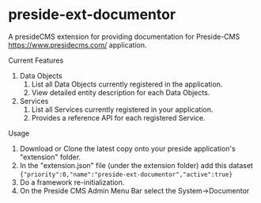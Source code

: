 # preside-ext-documentor

A presideCMS extension for providing documentation for Preside-CMS https://www.presidecms.com/ application.

Current Features
<ol>
<li>Data Objects
	<ol>
		<li>List all Data Objects currently registered in the application.</li>
		<li> View detailed entity description for each Data Objects.</li>
	</ol>
</li>
<li>Services
	<ol>
		<li>List all Services currently registered in your application.</li>
		<li>Provides a reference API for each registered Service.</li>
	</ol>
</li>
</ol>

Usage
<ol>
	<li>Download or Clone the latest copy onto your preside application's "extension" folder.</li>
	<li>In the "extension.json" file (under the extension folder) add this dataset 		<code>{"priority":0,"name":"preside-ext-documentor","active":true}</code> </li>
	<li>Do a framework re-initialization.</li>
	<li>On the Preside CMS Admin Menu Bar select the System->Documentor</li>
</ol>
   
